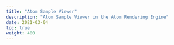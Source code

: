 ```yaml
---
title: "Atom Sample Viewer"
description: "Atom Sample Viewer in the Atom Rendering Engine"
date: 2021-03-04
toc: true
weight: 400
---
```

